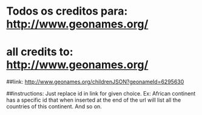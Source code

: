 # Todos os creditos para: http://www.geonames.org/
# all credits to: http://www.geonames.org/

##link:
http://www.geonames.org/childrenJSON?geonameId=6295630

##instructions:
Just replace id in link for given choice. Ex: African continent has a specific id that when inserted at the end of the url will list all the countries of this continent. And so on.
